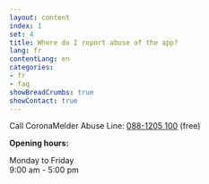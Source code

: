 ```yaml
---
layout: content
index: 1
set: 4
title: Where do I report abuse of the app?
lang: fr
contentLang: en
categories:
- fr
- faq
showBreadCrumbs: true
showContact: true
---
```


Call CoronaMelder Abuse Line:
<a href="tel:+31881205100">088-1205 100</a> (free)

**Opening hours:**

Monday to Friday<br />
9:00 am - 5:00 pm
